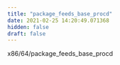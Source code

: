 ```yaml
---
title: "package_feeds_base_procd"
date: 2021-02-25 14:20:49.071368
hidden: false
draft: false
---
```


x86/64/package_feeds_base_procd


